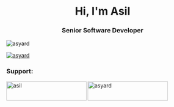 <h1 align="center">Hi, I'm Asil</h1>
<h3 align="center">Senior Software Developer</h3>

<p align="left"> <img src="https://komarev.com/ghpvc/?username=asyard&label=Profile%20views&color=0e75b6&style=flat" alt="asyard" /> </p>

<p align="left"> <a href="https://github.com/ryo-ma/github-profile-trophy"><img src="https://github-profile-trophy.vercel.app/?username=asyard" alt="asyard" /></a> </p>

<h3 align="left">Support:</h3>
<p><a href="https://www.buymeacoffee.com/asil"> <img align="left" src="https://cdn.buymeacoffee.com/buttons/v2/default-yellow.png" height="50" width="210" alt="asil" /></a><a href="https://ko-fi.com/asyard"> <img align="left" src="https://cdn.ko-fi.com/cdn/kofi3.png?v=3" height="50" width="210" alt="asyard" /></a></p><br><br>
